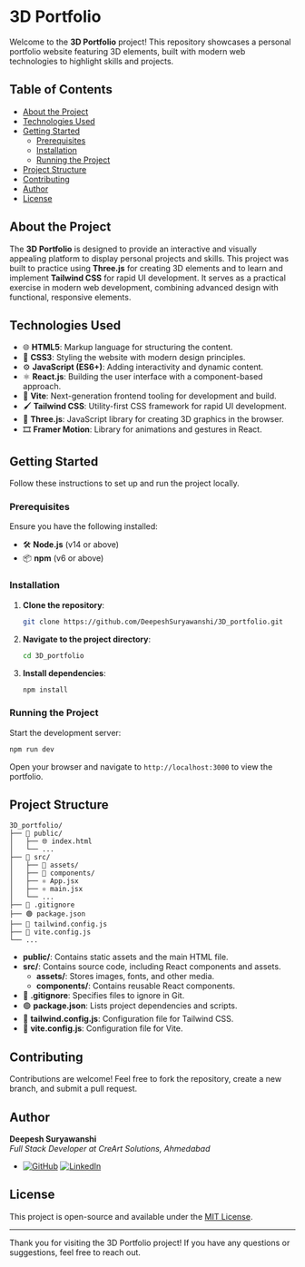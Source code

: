 # 3D Portfolio

Welcome to the **3D Portfolio** project! This repository showcases a personal portfolio website featuring 3D elements, built with modern web technologies to highlight skills and projects.

## Table of Contents

- [About the Project](#about-the-project)
- [Technologies Used](#technologies-used)
- [Getting Started](#getting-started)
  - [Prerequisites](#prerequisites)
  - [Installation](#installation)
  - [Running the Project](#running-the-project)
- [Project Structure](#project-structure)
- [Contributing](#contributing)
- [Author](#author)
- [License](#license)

## About the Project

The **3D Portfolio** is designed to provide an interactive and visually appealing platform to display personal projects and skills. This project was built to practice using **Three.js** for creating 3D elements and to learn and implement **Tailwind CSS** for rapid UI development. It serves as a practical exercise in modern web development, combining advanced design with functional, responsive elements.

## Technologies Used

- 🌐 **HTML5**: Markup language for structuring the content.
- 🎨 **CSS3**: Styling the website with modern design principles.
- ⚙️ **JavaScript (ES6+)**: Adding interactivity and dynamic content.
- ⚛️ **React.js**: Building the user interface with a component-based approach.
- 🚀 **Vite**: Next-generation frontend tooling for development and build.
- 🖌️ **Tailwind CSS**: Utility-first CSS framework for rapid UI development.
- 🎥 **Three.js**: JavaScript library for creating 3D graphics in the browser.
- 🎞️ **Framer Motion**: Library for animations and gestures in React.

## Getting Started

Follow these instructions to set up and run the project locally.

### Prerequisites

Ensure you have the following installed:

- 🛠️ **Node.js** (v14 or above)
- 📦 **npm** (v6 or above)

### Installation

1. **Clone the repository**:
   ```bash
   git clone https://github.com/DeepeshSuryawanshi/3D_portfolio.git
   ```
2. **Navigate to the project directory**:
   ```bash
   cd 3D_portfolio
   ```
3. **Install dependencies**:
   ```bash
   npm install
   ```

### Running the Project

Start the development server:
```bash
npm run dev
```
Open your browser and navigate to `http://localhost:3000` to view the portfolio.

## Project Structure

```
3D_portfolio/
├── 📂 public/
│   ├── 🌐 index.html
│   └── ...
├── 📂 src/
│   ├── 📂 assets/
│   ├── 📂 components/
│   ├── ⚛️ App.jsx
│   ├── ⚛️ main.jsx
│   └── ...
├── 🐙 .gitignore
├── 🟢 package.json
├── 🎨 tailwind.config.js
├── 🚀 vite.config.js
└── ...
```

- **public/**: Contains static assets and the main HTML file.
- **src/**: Contains source code, including React components and assets.
  - **assets/**: Stores images, fonts, and other media.
  - **components/**: Contains reusable React components.
- 🐙 **.gitignore**: Specifies files to ignore in Git.
- 🟢 **package.json**: Lists project dependencies and scripts.
- 🎨 **tailwind.config.js**: Configuration file for Tailwind CSS.
- 🚀 **vite.config.js**: Configuration file for Vite.

## Contributing

Contributions are welcome! Feel free to fork the repository, create a new branch, and submit a pull request.

## Author

**Deepesh Suryawanshi**  
*Full Stack Developer at CreArt Solutions, Ahmedabad*

- [![GitHub](https://img.shields.io/badge/GitHub-Profile-black?logo=github)](https://github.com/DeepeshSuryawanshi)
 [![LinkedIn](https://img.shields.io/badge/LinkedIn-Profile-blue?logo=linkedin)](https://www.linkedin.com/in/deepesh-suryawanshi/)

## License

This project is open-source and available under the [MIT License](LICENSE).

---

Thank you for visiting the 3D Portfolio project! If you have any questions or suggestions, feel free to reach out.
